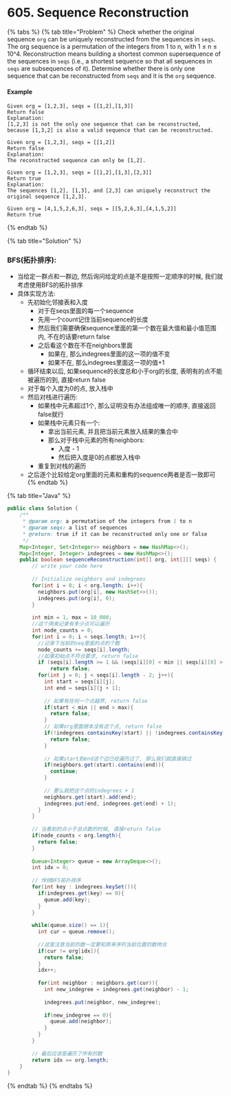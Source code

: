 # 605. Sequence Reconstruction



{% tabs %}
{% tab title="Problem" %}
Check whether the original sequence `org` can be uniquely reconstructed from the sequences in `seqs`. The org sequence is a permutation of the integers from 1 to n, with 1 ≤ n ≤ 10^4. Reconstruction means building a shortest common supersequence of the sequences in `seqs` \(i.e., a shortest sequence so that all sequences in `seqs` are subsequences of it\). Determine whether there is only one sequence that can be reconstructed from `seqs` and it is the `org` sequence.

#### Example

```text
Given org = [1,2,3], seqs = [[1,2],[1,3]]
Return false
Explanation:
[1,2,3] is not the only one sequence that can be reconstructed, because [1,3,2] is also a valid sequence that can be reconstructed.

Given org = [1,2,3], seqs = [[1,2]]
Return false
Explanation:
The reconstructed sequence can only be [1,2].

Given org = [1,2,3], seqs = [[1,2],[1,3],[2,3]]
Return true
Explanation:
The sequences [1,2], [1,3], and [2,3] can uniquely reconstruct the original sequence [1,2,3].

Given org = [4,1,5,2,6,3], seqs = [[5,2,6,3],[4,1,5,2]]
Return true
```
{% endtab %}

{% tab title="Solution" %}
### BFS\(拓扑排序\):

* 当给定一群点和一群边, 然后询问给定的点是不是按照一定顺序的时候, 我们就考虑使用BFS的拓扑排序
* 具体实现方法:
  * 先初始化邻接表和入度
    * 对于在seqs里面的每一个sequence
    * 先用一个count记住当前sequence的长度
    * 然后我们需要确保sequence里面的第一个数在最大值和最小值范围内, 不在的话要return false
    * 之后看这个数在不在neighbors里面
      * 如果在, 那么indegrees里面的这一项的值不变
      * 如果不在, 那么indegrees里面这一项的值+1
  * 循环结束以后, 如果sequence的长度总和小于org的长度, 表明有的点不能被遍历的到, 直接return false
  * 对于每个入度为0的点, 放入栈中
  * 然后对栈进行遍历:
    * 如果栈中元素超过1个, 那么证明没有办法组成唯一的顺序, 直接返回false就行
    * 如果栈中元素只有一个:
      * 拿出当前元素, 并且把当前元素放入结果的集合中
      * 那么对于栈中元素的所有neighbors:
        * 入度 - 1
        * 然后把入度是0的点都放入栈中
    * 重复到对栈的遍历
  * 之后逐个比较给定org里面的元素和重构的sequence两者是否一致即可
{% endtab %}

{% tab title="Java" %}
```java
public class Solution {
    /**
     * @param org: a permutation of the integers from 1 to n
     * @param seqs: a list of sequences
     * @return: true if it can be reconstructed only one or false
     */
    Map<Integer, Set<Integer>> neighbors = new HashMap<>();
    Map<Integer, Integer> indegrees = new HashMap<>();
    public boolean sequenceReconstruction(int[] org, int[][] seqs) {
        // write your code here
        
        // Initialize neighbors and indegrees
        for(int i = 0; i < org.length; i++){
          neighbors.put(org[i], new HashSet<>());
          indegrees.put(org[i], 0);
        }
        
        int min = 1, max = 10_000;
        //这个用来记录有多少点可以遍历
        int node_counts = 0;
        for(int i = 0; i < seqs.length; i++){
          //记录下当前的seq里面的点的个数
          node_counts += seqs[i].length;
          //如果初始点不符合要求, return false
          if (seqs[i].length >= 1 && (seqs[i][0] < min || seqs[i][0] > max))
              return false;
          for(int j = 0; j < seqs[i].length - 2; j++){
            int start = seqs[i][j];
            int end = seqs[i][j + 1];
            
            // 如果有任何一个点越界, return false
            if(start < min || end > max){
              return false;
            }
            // 如果org里面根本没有这个点, return false
            if(!indegrees.containsKey(start) || !indegrees.containsKey(end)){
              return false;
            }
            
            // 如果start到end这个边已经遍历过了, 那么我们就直接跳过
            if(neighbors.get(start).contains(end)){
              continue;
            }
            
            // 要么就把这个点的indegrees + 1
            neighbors.get(start).add(end);
            indegrees.put(end, indegrees.get(end) + 1);
          }
        }
        
        // 当看到的点小于总点数的时候, 直接return false
        if(node_counts < org.length){
          return false;
        }
        
        Queue<Integer> queue = new ArrayDeque<>();
        int idx = 0;
        
        // 传统BFS拓扑排序
        for(int key : indegrees.keySet()){
          if(indegrees.get(key) == 0){
            queue.add(key);
          }
        }
        
        while(queue.size() == 1){
          int cur = queue.remove();
          
          //这里注意当前的数一定要和原来序列当前位置的数吻合
          if(cur != org[idx]){
            return false;
          }
          idx++;
          
          for(int neighbor : neighbors.get(cur)){
            int new_indegree = indegrees.get(neighbor) - 1;
            
            indegrees.put(neighbor, new_indegree);
            
            if(new_indegree == 0){
              queue.add(neighbor);
            }
          }
        }
        
        // 最后应该是遍历了所有的数
        return idx == org.length;
    }
}
```
{% endtab %}
{% endtabs %}

